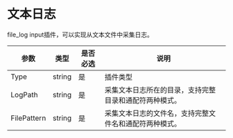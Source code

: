 # 文本日志

file\_log input插件，可以实现从文本文件中采集日志。



| 参数	         | 类型	    | 是否必选	 | 说明                          |
| ----------- | ------ | ----- | --------------------------- |
| Type        | string | 是     | 插件类型                        |
| LogPath     | string | 是     | 采集文本日志所在的目录，支持完整目录和通配符两种模式。 |
| FilePattern | string | 是     | 采集文本日志的文件名，支持完整文件名和通配符两种模式。 |
